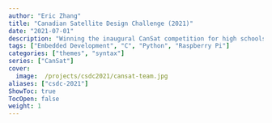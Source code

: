 ```yaml
---
author: "Eric Zhang"
title: "Canadian Satellite Design Challenge (2021)"
date: "2021-07-01"
description: "Winning the inaugural CanSat competition for high schools"
tags: ["Embedded Development", "C", "Python", "Raspberry Pi"]
categories: ["themes", "syntax"]
series: ["CanSat"]
cover:
  image:  /projects/csdc2021/cansat-team.jpg
aliases: ["csdc-2021"]
ShowToc: true
TocOpen: false
weight: 1
---
```

